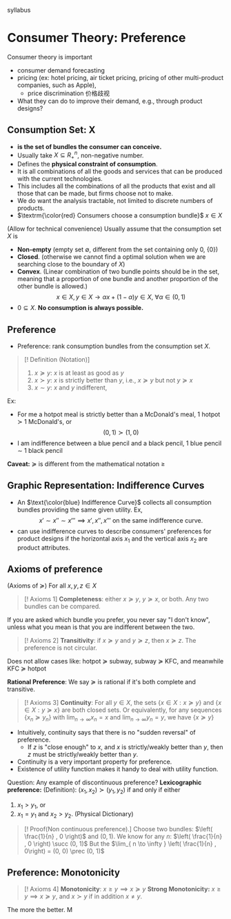 syllabus

# Consumer Theory: Preference

Consumer theory is important
- consumer demand forecasting
- pricing (ex: hotel pricing, air ticket pricing, pricing of other multi-product companies, such as Apple),
	- price discrimination 价格歧视
- What they can do to improve their demand, e.g., through product designs?
## Consumption Set: X

- **is the set of bundles the consumer can conceive.**
- Usually take $X \subseteq R_{+}^n$, non-negative number.
- Defines the **physical constraint of consumption**.
- It is all combinations of all the goods and services that can be produced with the current technologies. 
- This includes all the combinations of all the products that exist and all those that can be made, but firms choose not to make.
- We do want the analysis tractable, not limited to discrete numbers of products.
- $\textrm{\color{red} Consumers choose a consumption bundle}$ $x \in X$

(Allow for technical convenience)
Usually assume that the consumption set $X$ is
- **Non-empty** (empty set $\emptyset$, different from the set containing only 0, $\{ 0\}$)
- **Closed**. (otherwise we cannot find a optimal solution when we are searching close to the boundary of $X$)
- **Convex**. (Linear combination of two bundle points should be in the set, meaning that a proportion of one bundle and another proportion of the other bundle is allowed.)
$$ x \in X, y \in X \to \alpha x + (1 - \alpha) y \in X, \ \forall \alpha \in (0, 1)  $$
- $0 \subseteq X$. **No consumption is always possible.**

## Preference

- Preference: rank consumption bundles from the consumption set $X$.
>[! Definition (Notation)]
> 1. $x \succeq y$: $x$ is at least as good as $y$
> 2. $x \succ y$: $x$ is strictly better than $y$, i.e., $x \succeq y$ but not $y \succeq x$
> 3. $x \sim y$: $x$ and $y$ indifferent,

Ex: 
- For me a hotpot meal is strictly better than a McDonald's meal, 1 hotpot $\succ$ 1 McDonald's, or 
$$  (0, 1) \succ (1, 0) $$
- I am indifference between a blue pencil and a black pencil, 1 blue pencil $\sim$ 1 black pencil

**Caveat:** $\succeq$ is different from the mathematical notation $\geq$

## Graphic Representation: Indifference Curves

- An $\text{\color{blue} Indifference Curve}$ collects all consumption bundles providing the same given utility. Ex,
$$ x' \sim x'' \sim x''' \implies x', x'', x''' \text{ on the same indifference curve.}   $$
- can use indifference curves to describe consumers' preferences for product designs if the horizontal axis $x_{1}$ and the vertical axis $x_{2}$ are product attributes.

## Axioms of preference

(Axioms of $\succeq$) For all $x, y, z \in X$

> [! Axioms 1] 
 **Completeness**: either $x \succeq y$, $y \succeq x$, or both.
 Any two bundles can be compared.

If you are asked which bundle you prefer, you never say "I don't know", unless what you mean is that you are indifferent between the two.

> [! Axioms 2] 
**Transitivity**: if $x \succeq y$ and $y \succeq z$, then $x \succeq z$.
The preference is not circular.

Does not allow cases like: 
	hotpot $\succeq$ subway, subway $\succeq$ KFC, and meanwhile KFC $\succeq$ hotpot

**Rational Preference**: We say $\succeq$ is rational if it's both complete and transitive.

> [! Axioms 3] 
**Continuity**: For all $y \in X$, the sets $\{ x \in X: x \succeq y \}$ and $\{ x \in X: y \succeq x \}$ are both closed sets.
> Or equivalently, for any sequences $\{x_{n} \succeq y_{n} \}$ with $\lim_{ n \to \infty } x_{n} = x$ and $\lim_{ n \to \infty } y_{n} = y$, we have  $\{x \succeq y \}$
- Intuitively, continuity says that there is no "sudden reversal" of preference.
	- If $z$ is "close enough" to $x$, and $x$ is strictly/weakly better than $y$, then $z$ must be strictly/weakly better than $y$.
- Continuity is a very important property for preference.
- Existence of utility function makes it handy to deal with utility function.


Question: Any example of discontinuous preference?
**Lexicographic preference:**
(Definition): $(x_{1}, x_{2}) \succ (y_{1}, y_{2})$ if and only if either 
1. $x_{1} > y_{1}$, or
2. $x_{1} = y_{1}$ and $x_{2} > y_{2}$.
(Physical Dictionary)

> [! Proof(Non continuous preference).]
> Choose two bundles: $\left( \frac{1}{n} , 0 \right)$ and $(0, 1)$.
> We know for any $n$: $\left( \frac{1}{n} , 0 \right) \succ (0, 1)$
> But the $\lim_{ n \to \infty } \left( \frac{1}{n} , 0\right) = (0, 0) \prec (0, 1)$

## Preference: Monotonicity

> [! Axioms 4] 
> **Monotonicity**: $x \geq y \implies x \succeq y$
> **Strong Monotonicity:** $x \geq y \implies x \succeq y$, and $x \succ y$ if in addition $x\neq y$.

The more the better.
M
